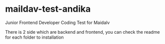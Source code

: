 # maildav-test-andika
Junior Frontend Developer Coding Test for Maidalv

There is 2 side which are backend and frontend, you can check the readme for each folder to installation
